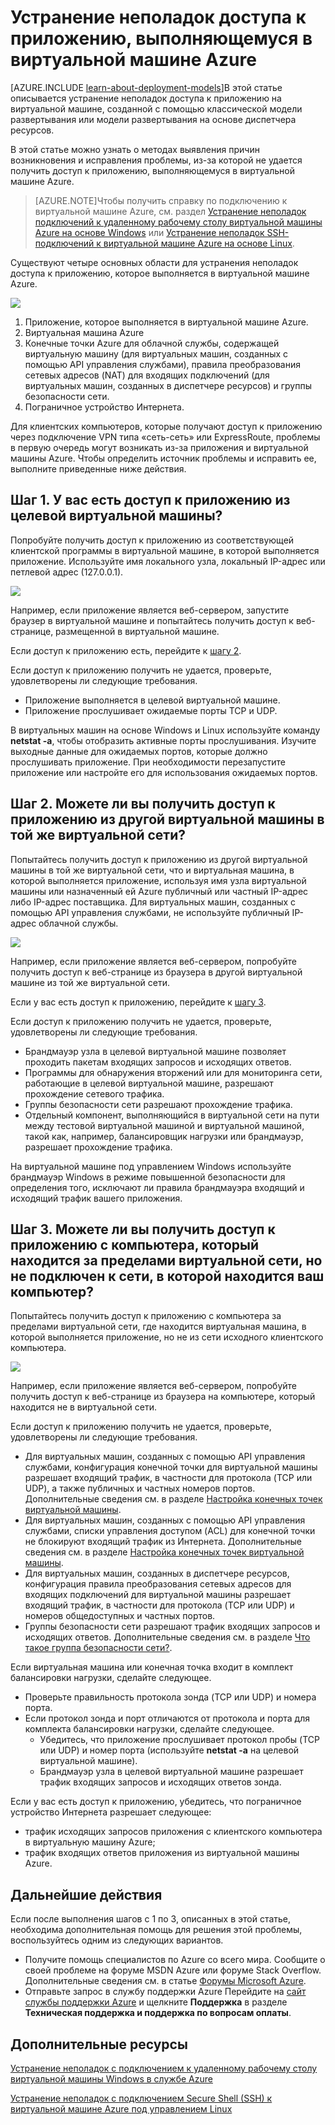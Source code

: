 <properties
	pageTitle="Устранение неполадок доступа к приложению на виртуальной машине | Microsoft Azure"
	description="Если не удается получить доступ к приложению, выполняющемуся в виртуальной машине Azure, выполните следующие действия, чтобы выявить источник проблемы."
	services="virtual-machines"
	documentationCenter=""
	authors="dsk-2015"
	manager="timlt"
	editor=""
	tags="azure-service-management,azure-resource-manager"/>

<tags
	ms.service="virtual-machines"
	ms.workload="infrastructure-services"
	ms.tgt_pltfrm="na"
	ms.devlang="na"
	ms.topic="article"
	ms.date="07/01/2015"
	ms.author="dkshir"/>

# Устранение неполадок доступа к приложению, выполняющемуся в виртуальной машине Azure

[AZURE.INCLUDE [learn-about-deployment-models](../../includes/learn-about-deployment-models-include.md)]В этой статье описывается устранение неполадок доступа к приложению на виртуальной машине, созданной с помощью классической модели развертывания или модели развертывания на основе диспетчера ресурсов.

В этой статье можно узнать о методах выявления причин возникновения и исправления проблемы, из-за которой не удается получить доступ к приложению, выполняющемуся в виртуальной машине Azure.

> [AZURE.NOTE]Чтобы получить справку по подключению к виртуальной машине Azure, см. раздел [Устранение неполадок подключений к удаленному рабочему столу виртуальной машины Azure на основе Windows](virtual-machines-troubleshoot-remote-desktop-connections.md) или [Устранение неполадок SSH-подключений к виртуальной машине Azure на основе Linux](virtual-machines-troubleshoot-ssh-connections.md).

Существуют четыре основных области для устранения неполадок доступа к приложению, которое выполняется в виртуальной машине Azure.

![](./media/virtual-machines-troubleshoot-access-application/tshoot_app_access1.png)

1.	Приложение, которое выполняется в виртуальной машине Azure.
2.	Виртуальная машина Azure
3.	Конечные точки Azure для облачной службы, содержащей виртуальную машину (для виртуальных машин, созданных с помощью API управления службами), правила преобразования сетевых адресов (NAT) для входящих подключений (для виртуальных машин, созданных в диспетчере ресурсов) и группы безопасности сети.
4.	Пограничное устройство Интернета.

Для клиентских компьютеров, которые получают доступ к приложению через подключение VPN типа «сеть-сеть» или ExpressRoute, проблемы в первую очередь могут возникать из-за приложения и виртуальной машины Azure. Чтобы определить источник проблемы и исправить ее, выполните приведенные ниже действия.

## Шаг 1. У вас есть доступ к приложению из целевой виртуальной машины?

Попробуйте получить доступ к приложению из соответствующей клиентской программы в виртуальной машине, в которой выполняется приложение. Используйте имя локального узла, локальный IP-адрес или петлевой адрес (127.0.0.1).

![](./media/virtual-machines-troubleshoot-access-application/tshoot_app_access2.png)

Например, если приложение является веб-сервером, запустите браузер в виртуальной машине и попытайтесь получить доступ к веб-странице, размещенной в виртуальной машине.

Если доступ к приложению есть, перейдите к [шагу 2](#step2).

Если доступ к приложению получить не удается, проверьте, удовлетворены ли следующие требования.

- Приложение выполняется в целевой виртуальной машине.
- Приложение прослушивает ожидаемые порты TCP и UDP.

В виртуальных машин на основе Windows и Linux используйте команду **netstat -a**, чтобы отобразить активные порты прослушивания. Изучите выходные данные для ожидаемых портов, которые должно прослушивать приложение. При необходимости перезапустите приложение или настройте его для использования ожидаемых портов.

## <a id="step2"></a>Шаг 2. Можете ли вы получить доступ к приложению из другой виртуальной машины в той же виртуальной сети?

Попытайтесь получить доступ к приложению из другой виртуальной машины в той же виртуальной сети, что и виртуальная машина, в которой выполняется приложение, используя имя узла виртуальной машины или назначенный ей Azure публичный или частный IP-адрес либо IP-адрес поставщика. Для виртуальных машин, созданных с помощью API управления службами, не используйте публичный IP-адрес облачной службы.

![](./media/virtual-machines-troubleshoot-access-application/tshoot_app_access3.png)

Например, если приложение является веб-сервером, попробуйте получить доступ к веб-странице из браузера в другой виртуальной машине из той же виртуальной сети.

Если у вас есть доступ к приложению, перейдите к [шагу 3](#step3).

Если доступ к приложению получить не удается, проверьте, удовлетворены ли следующие требования.

- Брандмауэр узла в целевой виртуальной машине позволяет проходить пакетам входящих запросов и исходящих ответов.
- Программы для обнаружения вторжений или для мониторинга сети, работающие в целевой виртуальной машине, разрешают прохождение сетевого трафика.
- Группы безопасности сети разрешают прохождение трафика.
- Отдельный компонент, выполняющийся в виртуальной сети на пути между тестовой виртуальной машиной и виртуальной машиной, такой как, например, балансировщик нагрузки или брандмауэр, разрешает прохождение трафика.

На виртуальной машине под управлением Windows используйте брандмауэр Windows в режиме повышенной безопасности для определения того, исключают ли правила брандмауэра входящий и исходящий трафик вашего приложения.

## <a id="step3"></a>Шаг 3. Можете ли вы получить доступ к приложению с компьютера, который находится за пределами виртуальной сети, но не подключен к сети, в которой находится ваш компьютер?

Попытайтесь получить доступ к приложению с компьютера за пределами виртуальной сети, где находится виртуальная машина, в которой выполняется приложение, но не из сети исходного клиентского компьютера.

![](./media/virtual-machines-troubleshoot-access-application/tshoot_app_access4.png)

Например, если приложение является веб-сервером, попробуйте получить доступ к веб-странице из браузера на компьютере, который находится не в виртуальной сети.

Если доступ к приложению получить не удается, проверьте, удовлетворены ли следующие требования.

- Для виртуальных машин, созданных с помощью API управления службами, конфигурация конечной точки для виртуальной машины разрешает входящий трафик, в частности для протокола (TCP или UDP), а также публичных и частных номеров портов. Дополнительные сведения см. в разделе [Настройка конечных точек виртуальной машины](virtual-machines-set-up-endpoints.md).
- Для виртуальных машин, созданных с помощью API управления службами, списки управления доступом (ACL) для конечной точки не блокируют входящий трафик из Интернета. Дополнительные сведения см. в разделе [Настройка конечных точек виртуальной машины](virtual-machines-set-up-endpoints.md).
- Для виртуальных машин, созданных в диспетчере ресурсов, конфигурация правила преобразования сетевых адресов для входящих подключений для виртуальной машины разрешает входящий трафик, в частности для протокола (TCP или UDP) и номеров общедоступных и частных портов.
- Группы безопасности сети разрешают трафик входящих запросов и исходящих ответов. Дополнительные сведения см. в разделе [Что такое группа безопасности сети?](virtual-networks-nsg.md).

Если виртуальная машина или конечная точка входит в комплект балансировки нагрузки, сделайте следующее.

- Проверьте правильность протокола зонда (TCP или UDP) и номера порта.
- Если протокол зонда и порт отличаются от протокола и порта для комплекта балансировки нагрузки, сделайте следующее.
	- Убедитесь, что приложение прослушивает протокол пробы (TCP или UDP) и номер порта (используйте **netstat -a** на целевой виртуальной машине).
	- Брандмауэр узла в целевой виртуальной машине разрешает трафик входящих запросов и исходящих ответов зонда.

Если у вас есть доступ к приложению, убедитесь, что пограничное устройство Интернета разрешает следующее:

- трафик исходящих запросов приложения с клиентского компьютера в виртуальную машину Azure;
- трафик входящих ответов приложения из виртуальной машины Azure.

## Дальнейшие действия

Если после выполнения шагов с 1 по 3, описанных в этой статье, необходима дополнительная помощь для решения этой проблемы, воспользуйтесь одним из следующих вариантов.

- Получите помощь специалистов по Azure со всего мира. Сообщите о своей проблеме на форуме MSDN Azure или форуме Stack Overflow. Дополнительные сведения см. в статье [Форумы Microsoft Azure](http://azure.microsoft.com/support/forums/).
- Отправьте запрос в службу поддержки Azure Перейдите на [сайт службы поддержки Azure](http://azure.microsoft.com/support/options/) и щелкните **Поддержка** в разделе **Техническая поддержка и поддержка по вопросам оплаты**.

## Дополнительные ресурсы

[Устранение неполадок с подключением к удаленному рабочему столу виртуальной машины Windows в службе Azure](virtual-machines-troubleshoot-remote-desktop-connections.md)

[Устранение неполадок с подключением Secure Shell (SSH) к виртуальной машине Azure под управлением Linux](virtual-machines-troubleshoot-ssh-connections.md)

<!---HONumber=Sept15_HO4-->